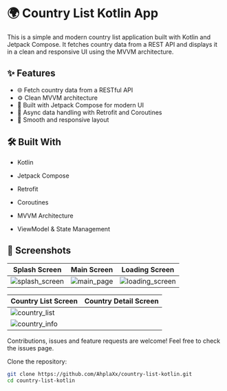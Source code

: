 # 🌍 Country List Kotlin App

This is a simple and modern country list application built with Kotlin and Jetpack Compose. It fetches country data from a REST API and displays it in a clean and responsive UI using the MVVM architecture.

## ✨ Features

- 🌐 Fetch country data from a RESTful API
- ⚙️ Clean MVVM architecture
- 🎨 Built with Jetpack Compose for modern UI
- 🚀 Async data handling with Retrofit and Coroutines
- 📱 Smooth and responsive layout

## 🛠️ Built With

- Kotlin
- Jetpack Compose
- Retrofit
- Coroutines
- MVVM Architecture

- ViewModel & State Management

## 📸 Screenshots

| Splash Screen | Main Screen | Loading Screen |
|---------------|-------------|----------------|
|![splash_screen](https://github.com/user-attachments/assets/f94ea363-918f-419c-bd95-caac87a8104c)| ![main_page](https://github.com/user-attachments/assets/ba6a6a13-4b44-4090-803f-cb91cf05da21) | ![loading_screen](https://github.com/user-attachments/assets/a9af54cf-cf1c-45e2-8b16-57563f9bfc7c) |



| Country List Screen | Country Detail Screen |
|---------------------|------------------------|
| ![country_list](https://github.com/user-attachments/assets/9176e7f0-ea19-4937-8cb2-16fa46d33d0a) |
| ![country_info](https://github.com/user-attachments/assets/f80c5afd-93d3-4b8b-8509-261b12c4d32c) |




Contributions, issues and feature requests are welcome! Feel free to check the issues page.



Clone the repository:

```bash
git clone https://github.com/AhplaXx/country-list-kotlin.git
cd country-list-kotlin







